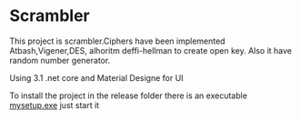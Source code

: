 # Scrambler

This project is scrambler.Ciphers have been implemented Atbash,Vigener,DES, alhoritm deffi-hellman to create open key.
Also it have random number generator.

Using 3.1 .net core and Material Designe for UI

To install the project in the release folder there is an executable [mysetup.exe](https://github.com/berkut998/Scrambler/releases/tag/Release_Versio)  just start it
